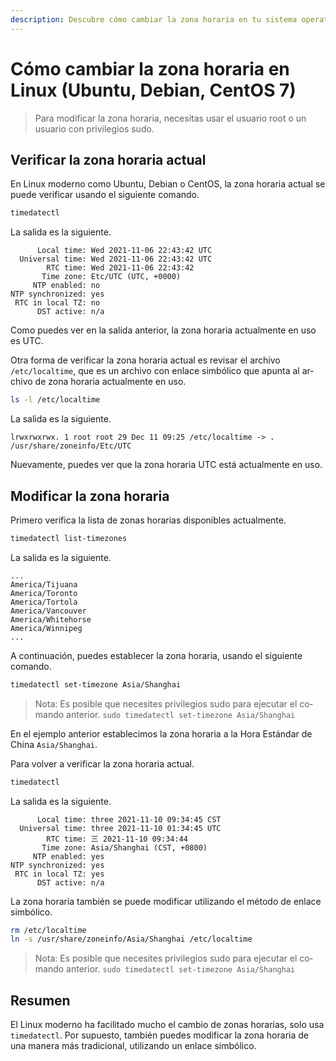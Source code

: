 ```yaml
---
description: Descubre cómo cambiar la zona horaria en tu sistema operativo Linux con este tutorial paso a paso. Ya sea que estés usando Ubuntu, Debian o CentOS, nuestra guía completa te mostrará cómo usar timedatectl para verificar y establecer la zona horaria correcta.
---
```


# Cómo cambiar la zona horaria en Linux (Ubuntu, Debian, CentOS 7)

<Validator lang="es" :platform-list="['Ubuntu 22.04','Debian 11.6','CentOS 7.9']" date="2023-03-05" />

> Para modificar la zona horaria, necesitas usar el usuario root o un usuario con privilegios sudo.

## Verificar la zona horaria actual

En Linux moderno como Ubuntu, Debian o CentOS, la zona horaria actual se puede verificar usando el siguiente comando.

```sh
timedatectl
```

La salida es la siguiente.

```
      Local time: Wed 2021-11-06 22:43:42 UTC
  Universal time: Wed 2021-11-06 22:43:42 UTC
        RTC time: Wed 2021-11-06 22:43:42
       Time zone: Etc/UTC (UTC, +0000)
     NTP enabled: no
NTP synchronized: yes
 RTC in local TZ: no
      DST active: n/a
```

Como puedes ver en la salida anterior, la zona horaria actualmente en uso es UTC.

Otra forma de verificar la zona horaria actual es revisar el archivo `/etc/localtime`, que es un archivo con enlace simbólico que apunta al archivo de zona horaria actualmente en uso.

```sh
ls -l /etc/localtime
```

La salida es la siguiente.

```
lrwxrwxrwx. 1 root root 29 Dec 11 09:25 /etc/localtime -> . /usr/share/zoneinfo/Etc/UTC
```

Nuevamente, puedes ver que la zona horaria UTC está actualmente en uso.

## Modificar la zona horaria

Primero verifica la lista de zonas horarias disponibles actualmente.

```sh
timedatectl list-timezones
```

La salida es la siguiente.

```
...
America/Tijuana
America/Toronto
America/Tortola
America/Vancouver
America/Whitehorse
America/Winnipeg
...
```

A continuación, puedes establecer la zona horaria, usando el siguiente comando.

```sh
timedatectl set-timezone Asia/Shanghai
```

> Nota: Es posible que necesites privilegios sudo para ejecutar el comando anterior. `sudo timedatectl set-timezone Asia/Shanghai`

En el ejemplo anterior establecimos la zona horaria a la Hora Estándar de China `Asia/Shanghai`.

Para volver a verificar la zona horaria actual.

```sh
timedatectl
```

La salida es la siguiente.

```
      Local time: three 2021-11-10 09:34:45 CST
  Universal time: three 2021-11-10 01:34:45 UTC
        RTC time: 三 2021-11-10 09:34:44
       Time zone: Asia/Shanghai (CST, +0800)
     NTP enabled: yes
NTP synchronized: yes
 RTC in local TZ: yes
      DST active: n/a
```

La zona horaria también se puede modificar utilizando el método de enlace simbólico.

```sh
rm /etc/localtime
ln -s /usr/share/zoneinfo/Asia/Shanghai /etc/localtime
```

> Nota: Es posible que necesites privilegios sudo para ejecutar el comando anterior. `sudo timedatectl set-timezone Asia/Shanghai`

## Resumen

El Linux moderno ha facilitado mucho el cambio de zonas horarias, solo usa `timedatectl`. Por supuesto, también puedes modificar la zona horaria de una manera más tradicional, utilizando un enlace simbólico.